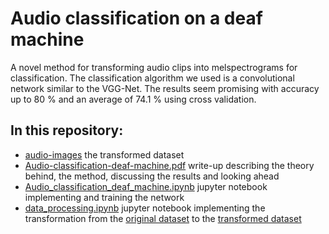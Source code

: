 # Audio classification on a deaf machine
A novel method for transforming audio clips into melspectrograms for
classification. The classification algorithm we used is a convolutional network
similar to the VGG-Net. The results seem promising with accuracy up to 80 % and
an average of 74.1 % using cross validation. 

## In this repository:
- [audio-images](https://github.com/b-ertel/audio-classification-on-a-deaf-machine/tree/main/audio_images) the transformed dataset
- [Audio-classification-deaf-machine.pdf](https://github.com/b-ertel/audio-classification-on-a-deaf-machine/blob/main/Audio-classification-deaf-machine.pdf) write-up describing the theory behind, the method, discussing the results and looking ahead
- [Audio_classification_deaf_machine.ipynb](https://github.com/b-ertel/audio-classification-on-a-deaf-machine/blob/main/Audio_classification_deaf_machine.ipynb) jupyter notebook implementing and training the network
- [data_processing.ipynb](https://github.com/b-ertel/audio-classification-on-a-deaf-machine/blob/main/data_processing.ipynb) jupyter notebook implementing the transformation from the [original dataset](https://urbansounddataset.weebly.com/urbansound8k.html) to the [transformed dataset](https://github.com/b-ertel/audio-classification-on-a-deaf-machine/tree/main/audio_images)
